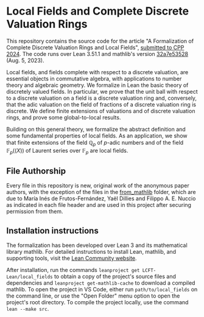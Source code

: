 # Local Fields and Complete Discrete Valuation Rings

This repository contains the source code for the article "A Formalization of Complete Discrete Valuation Rings and Local Fields", [submitted to CPP 2024](https://popl24.sigplan.org/home/CPP-2024). 
The code runs over Lean 3.51.1 and mathlib's version [32a7e53528](https://github.com/leanprover-community/mathlib/tree/32a7e535287f9c73f2e4d2aef306a39190f0b504) (Aug. 5, 2023).

Local fields, and fields complete with respect to a discrete valuation, are essential objects in commutative algebra, with applications to number theory and algebraic geometry. We formalize in Lean the basic theory of discretely valued fields. In particular, we prove that the unit ball with respect to a discrete valuation on a field is a discrete valuation ring and, conversely, that the adic valuation on the field of fractions of a discrete valuation ring is discrete. We define finite extensions of valuations and of discrete valuation rings, and prove some global-to-local results. 

Building on this general theory, we formalize the abstract definition and some fundamental properties of local fields. As an application, we show that finite extensions of the field $\mathbb{Q}_p$ of $p$-adic numbers and of the field $\mathbb{F}_p((X))$ of Laurent series over $\mathbb{F}_p$ are local fields. 

## File Authorship
Every file in this repository is new, original work of the anonymous paper authors, with the exception of the files in the [from_mathlib](https://github.com/LCFT-Lean/local_fields/tree/master/src/from_mathlib) folder, which are due to María Inés de Frutos-Fernández, Yaël Dillies and Filippo A. E. Nuccio as indicated in each file header and are used in this project after securing permission from them.


## Installation instructions
The formalization has been developed over Lean 3 and its mathematical library mathlib. For detailed instructions to install Lean, mathlib, and supporting tools, visit the [Lean Community website](https://leanprover-community.github.io/lean3/get_started.html#regular-install).

After installation, run the commands `leanproject get LCFT-Lean/local_fields` to obtain a copy of the project's source files and dependencies and `leanproject get-mathlib-cache` to download a compiled mathlib. To open the project in VS Code, either run `path/to/local_fields` on the command line, or use the "Open Folder" menu option to open the project's root directory. To compile the project locally, use the command `lean --make src`.
